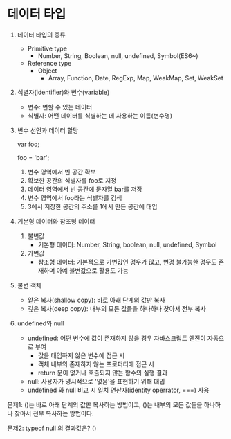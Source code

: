 # 데이터 타입

1. 데이터 타입의 종류
   - Primitive type
     - Number, String, Boolean, null, undefined, Symbol(ES6~)
   - Reference type
     - Object
       - Array, Function, Date, RegExp, Map, WeakMap, Set, WeakSet



2. 식별자(identifier)와 변수(variable)
   - 변수: 변할 수 있는 데이터
   - 식별자: 어떤 데이터를 식별하는 데 사용하는 이름(변수명)



3. 변수 선언과 데이터 할당

   var foo;

   foo = 'bar';

   1. 변수 영역에서 빈 공간 확보
   2. 확보한 공간의 식별자를 foo로 지정
   3. 데이터 영역에서 빈 공간에 문자열 bar를 저장
   4. 변수 영역에서 foo라는 식별자를 검색
   5. 3에서 저장한 공간의 주소를 1에서 만든 공간에 대입



4. 기본형 데이터와 참조형 데이터
   1. 불변값
      - 기본형 데이터: Number, String, boolean, null, undefined, Symbol
   2. 가변값
      - 참조형 데이터: 기본적으로 가변값인 경우가 많고, 변경 불가능한 경우도 존재하며 아예 불변값으로 활용도 가능



5. 불변 객체
   - 얕은 복사(shallow copy): 바로 아래 단계의 값만 복사
   - 깊은 복사(deep copy): 내부의 모든 값들을 하나하나 찾아서 전부 복사



6. undefined와 null
   - undefined: 어떤 변수에 값이 존재하지 않을 경우 자바스크립트 엔진이 자동으로 부여
     - 값을 대입하지 않은 변수에 접근 시
     - 객체 내부의 존재하지 않는 프로퍼티에 접근 시
     - return 문이 없거나 호출되지 않는 함수의 실행 결과
   - null: 사용자가 명시적으로 '없음'을 표현하기 위해 대입
   - undefined 와 null 비교 시 일치 연산자(identity operrator, ===) 사용



문제1: ()는 바로 아래 단계의 값만 복사하는 방법이고, ()는 내부의 모든 값들을 하나하나 찾아서 전부 복사하는 방법이다.

문제2: typeof null 의 결과값은? ()